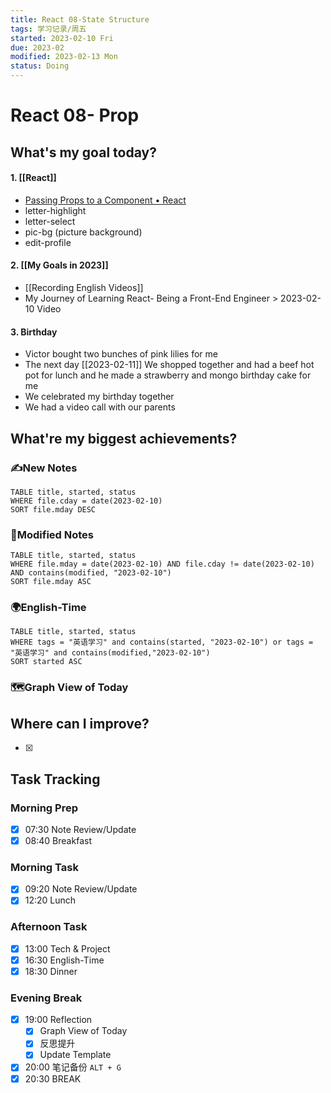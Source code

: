 ```yaml
---
title: React 08-State Structure
tags: 学习记录/周五
started: 2023-02-10 Fri
due: 2023-02
modified: 2023-02-13 Mon
status: Doing
---
```

# React 08- Prop
## What's my goal today?
#### 1. [[React]]
- [Passing Props to a Component • React](https://beta.reactjs.org/learn/passing-props-to-a-component)
- letter-highlight
- letter-select
- pic-bg (picture background)
- edit-profile
#### 2. [[My Goals in 2023]]
- [[Recording English Videos]]
- My Journey of Learning React- Being a Front-End Engineer > 2023-02-10 Video
#### 3. Birthday
- Victor bought two bunches of pink lilies for me
- The next day [[2023-02-11]] We shopped together and had a beef hot pot for lunch and he made a strawberry and mongo birthday cake for me
- We celebrated my birthday together
- We had a video call with our parents 
## What're my biggest achievements?
### ✍️New Notes

```dataview
TABLE title, started, status
WHERE file.cday = date(2023-02-10)
SORT file.mday DESC
```

### 📝Modified Notes

```dataview
TABLE title, started, status
WHERE file.mday = date(2023-02-10) AND file.cday != date(2023-02-10) AND contains(modified, "2023-02-10")
SORT file.mday ASC
```

### 🌍English-Time

```dataview
TABLE title, started, status
WHERE tags = "英语学习" and contains(started, "2023-02-10") or tags = "英语学习" and contains(modified,"2023-02-10") 
SORT started ASC
```

### 🗺️Graph View of Today

## Where can I improve?
- [x] 
## Task Tracking
### Morning Prep
- [x] 07:30 Note Review/Update
- [x] 08:40 Breakfast
### Morning Task
- [x] 09:20 Note Review/Update
- [x] 12:20 Lunch
### Afternoon Task
- [x] 13:00 Tech & Project
- [x] 16:30 English-Time
- [x] 18:30 Dinner
### Evening Break
- [x] 19:00 Reflection
	- [x] Graph View of Today
	- [x] 反思提升
	- [x] Update Template 
- [x] 20:00 笔记备份 `ALT + G`
- [x] 20:30 BREAK